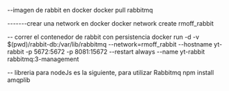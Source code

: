 --imagen de rabbit en docker
docker pull rabbitmq


-------crear una network en docker
docker network create rmoff_rabbit


-- correr el contenedor de rabbit con persistencia
docker run -d -v $(pwd)/rabbit-db:/var/lib/rabbitmq --network=rmoff_rabbit --hostname yt-rabbit -p 5672:5672 -p 8081:15672 --restart always --name yt-rabbit rabbitmq:3-management


-- libreria para nodeJs es la siguiente, para utilizar Rabbitmq
npm install amqplib